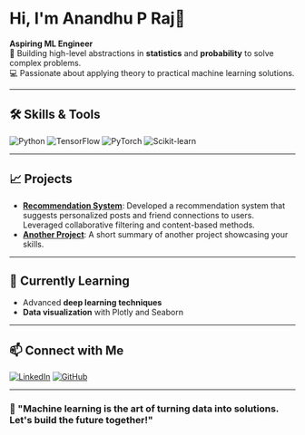 # Hi, I'm Anandhu P Raj👋

**Aspiring ML Engineer**  
🌟 Building high-level abstractions in **statistics** and **probability** to solve complex problems.  
💻 Passionate about applying theory to practical machine learning solutions.

---

## 🛠️ Skills & Tools

![Python](https://img.shields.io/badge/Python-3776AB?style=for-the-badge&logo=python&logoColor=white)
![TensorFlow](https://img.shields.io/badge/TensorFlow-FF6F00?style=for-the-badge&logo=tensorflow&logoColor=white)
![PyTorch](https://img.shields.io/badge/PyTorch-EE4C2C?style=for-the-badge&logo=pytorch&logoColor=white)
![Scikit-learn](https://img.shields.io/badge/Scikit--Learn-F7931E?style=for-the-badge&logo=scikit-learn&logoColor=white)

---

## 📈 Projects

- **[Recommendation System](#)**: Developed a recommendation system that suggests personalized posts and friend connections to users. Leveraged collaborative filtering and content-based methods.
- **[Another Project](#)**: A short summary of another project showcasing your skills.

---

## 🌱 Currently Learning

- Advanced **deep learning techniques**
- **Data visualization** with Plotly and Seaborn

---

## 📫 Connect with Me

[![LinkedIn](https://img.shields.io/badge/LinkedIn-%230077B5.svg?style=for-the-badge&logo=linkedin&logoColor=white)](https://linkedin.com/in/your-profile)
[![GitHub](https://img.shields.io/badge/GitHub-%23121011.svg?style=for-the-badge&logo=github&logoColor=white)](https://github.com/your-username)

---

### 🚀 "Machine learning is the art of turning data into solutions. Let's build the future together!"
